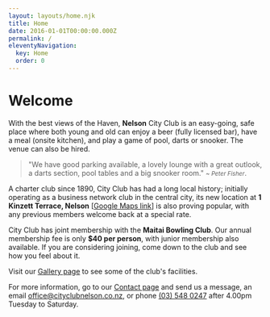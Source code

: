 ```yaml
---
layout: layouts/home.njk
title: Home
date: 2016-01-01T00:00:00.000Z
permalink: /
eleventyNavigation:
  key: Home
  order: 0
---
```

# Welcome

With the best views of the Haven, **Nelson** City Club is an easy-going, safe place where both young and old can enjoy a beer (fully licensed bar), have a meal (onsite kitchen), and play a game of pool, darts or snooker. The venue can also be hired.

> "We have good parking available, a lovely lounge with a great outlook, a darts section, pool tables and a big snooker room." 
<small>*~ Peter Fisher*</small>. 

A charter club since 1890, City Club has had a long local history; initially operating as a business network club in the central city, its new location at **1 Kinzett Terrace, Nelson** [[Google Maps link](https://goo.gl/maps/pUmQtzwUdbDowJ1V9)] is also proving popular, with any previous members welcome back at a special rate. 

City Club has joint membership with the **Maitai Bowling Club**. Our annual membership fee is only **$40 per person**, with junior membership also available. If you are considering joining, come down to the club and see how you feel about it.

Visit our [Gallery page](/gallery) to see some of the club's facilities.

For more information, go to our [Contact page](/contact) and send us a message, an email [office@cityclubnelson.co.nz](mailto:office@cityclubnelson.co.nz), or phone [(03) 548 0247](tel:035480247) after 4.00pm Tuesday to Saturday.
